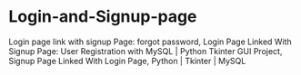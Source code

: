 # Login-and-Signup-page
Login page link with signup Page: forgot password,
Login Page Linked With Signup Page: User Registration with MySQL | Python Tkinter GUI Project,
Signup Page Linked With Login Page,
Python | Tkinter | MySQL
